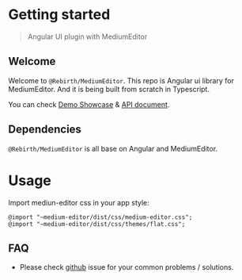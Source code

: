 # Getting started 

> Angular UI plugin with MediumEditor

## Welcome

Welcome to `@Rebirth/MediumEditor`. This repo is Angular ui library for MediumEditor. And it is being built from scratch in Typescript.

You can check [Demo Showcase](/rebirth-medium-editor) & [API document](/rebirth-medium-editor/compodocs/overview.html).


## Dependencies

`@Rebirth/MediumEditor` is all base on Angular and MediumEditor.

# Usage

Import mediun-editor css in your app style:

    @import "~medium-editor/dist/css/medium-editor.css";
    @import "~medium-editor/dist/css/themes/flat.css";


## FAQ


* Please check [github](https://github.com/greengerong/rebirth-medium-editor/issues) issue for your common problems / solutions.
